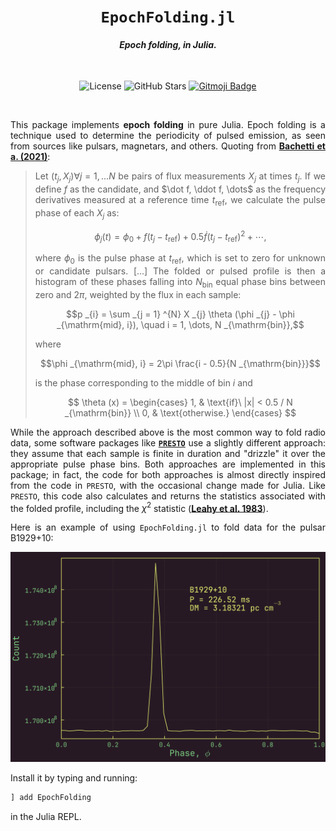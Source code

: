 <div align="center">
<h1><code>EpochFolding.jl</code></h1>
<h4><i>Epoch folding, in Julia.</i></h4>
<br/>

![License][license]
![GitHub Stars][stars]
[![Gitmoji Badge][gitmoji_badge]][gitmoji]

<br/>
</div>

<div align="justify">

This package implements **epoch folding** in pure Julia. Epoch folding is a technique used to determine the periodicity of pulsed emission, as seen from sources like pulsars, magnetars, and others. Quoting from [**Bachetti et a. (2021)**](https://iopscience.iop.org/article/10.3847/1538-4357/abda4a):

>Let $(t _{j}, X _{j}) \forall j = 1, \dots N$ be pairs of flux measurements $X _{j}$ at times $t _{j}$. If we define $f$ as the candidate, and $\dot f, \ddot f, \dots$ as the frequency derivatives measured at a reference time $t _{\mathrm{ref}}$, we calculate the pulse phase of each $X _{j}$ as:
>
>$$\phi _{j}(t) = \phi _{0} + f(t _{j} - t _{\mathrm{ref}}) + 0.5 \dot{f} (t _{j} - t _{\mathrm{ref}})^{2} + \cdots ,$$
>
>where $\phi _{0}$ is the pulse phase at $t _{\mathrm{ref}}$, which is set to zero for unknown or candidate pulsars. [...] The folded or pulsed profile is then a histogram of these phases falling into $N _{\mathrm{bin}}$ equal phase bins between zero and $2\pi$, weighted by the flux in each sample:
>
>$$p _{i} = \sum _{j = 1} ^{N} X _{j} \theta (\phi _{j} - \phi _{\mathrm{mid}, i}), \quad i = 1, \dots, N _{\mathrm{bin}},$$
>
>where
>
>$$\phi _{\mathrm{mid}, i} = 2\pi \frac{i - 0.5}{N _{\mathrm{bin}}}$$
>
>is the phase corresponding to the middle of bin $i$ and
>
>$$
  \theta (x) =
  \begin{cases}
    1, & \text{if}\ |x| < 0.5 / N _{\mathrm{bin}} \\
    0, & \text{otherwise.}
  \end{cases}
$$

While the approach described above is the most common way to fold radio data, some software packages like [**`PRESTO`**][presto] use a slightly different approach: they assume that each sample is finite in duration and "drizzle" it over the appropriate pulse phase bins. Both approaches are implemented in this package; in fact, the code for both approaches is almost directly inspired from the code in `PRESTO`, with the occasional change made for Julia. Like `PRESTO`, this code also calculates and returns the statistics associated with the folded profile, including the $\chi^{2}$ statistic ([**Leahy et al. 1983**](https://ui.adsabs.harvard.edu/abs/1983ApJ...272..256L/abstract)).

Here is an example of using `EpochFolding.jl` to fold data for the pulsar B1929+10:

![B1929+10, folded via EpochFolding.jl](./assets/example.png)

Install it by typing and running:

```bash
] add EpochFolding
```

in the Julia REPL.

</div>

[gitmoji]: https://gitmoji.dev
[presto]: https://github.com/scottransom/presto
[stars]: https://img.shields.io/github/stars/astrogewgaw/EpochFolding.jl?style=for-the-badge
[gitmoji_badge]: https://img.shields.io/badge/gitmoji-%20😜%20😍-FFDD67.svg?style=for-the-badge
[license]: https://img.shields.io/github/license/astrogewgaw/EpochFolding.jl?style=for-the-badge
